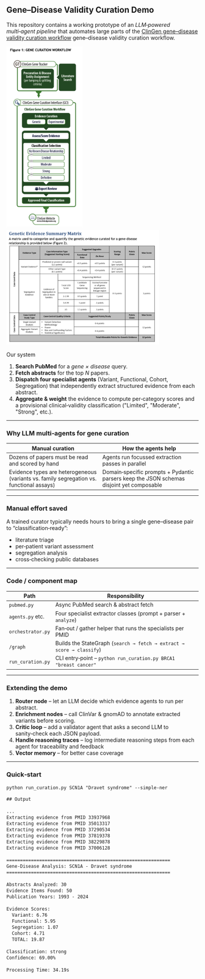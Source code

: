 ## Gene–Disease Validity Curation Demo

This repository contains a working prototype of an _LLM‑powered multi‑agent pipeline_ that automates large parts of the [ClinGen gene–disease validity curation workflow](https://clinicalgenome.org/site/assets/files/9851/gene-disease_validity_standard_operating_procedures-_version_11_docx.pdf) gene–disease validity curation workflow.

<!-- ![](gene_disease_curation/assets/pipeline.png)

![](gene_disease_curation/assets/sum_matrix.png) -->

<!-- Pipeline overview -->
<img src="gene_disease_curation/assets/pipeline.png" alt="Pipeline overview" width="200"/>

<!-- Summary matrix -->
<img src="gene_disease_curation/assets/sum_matrix.png" alt="Summary matrix" width="400"/>

Our system

1.  **Search PubMed** for a _gene × disease_ query.
2.  **Fetch abstracts** for the top _N_ papers.
3.  **Dispatch four specialist agents** (Variant, Functional, Cohort, Segregation) that independently extract structured evidence from each abstract.
4.  **Aggregate & weight** the evidence to compute per‑category scores and a provisional clinical‑validity classification ("Limited", "Moderate", "Strong", etc.).

---

### Why LLM multi‑agents for gene curation

| Manual curation | How the agents help |
| --- | --- |
| Dozens of papers must be read and scored by hand | Agents run focussed extraction passes in parallel |
| Evidence types are heterogeneous (variants vs. family segregation vs. functional assays) | Domain‑specific prompts + Pydantic parsers keep the JSON schemas disjoint yet composable |

---

### Manual effort saved

A trained curator typically needs hours to bring a single gene–disease pair to “classification‑ready”:

*   literature triage
*   per‑patient variant assessment
*   segregation analysis
*   cross‑checking public databases

---

### Code / component map

| Path | Responsibility |
| --- | --- |
| `pubmed.py` | Async PubMed search & abstract fetch |
| `agents.py` etc. | Four specialist extractor classes (prompt + parser + `analyze`) |
| `orchestrator.py` | Fan‑out / gather helper that runs the specialists per PMID |
| `/graph` | Builds the StateGraph (`search → fetch → extract → score → classify`) |
| `run_curation.py` | CLI entry‑point – `python run_curation.py BRCA1 "breast cancer"` |

---

### Extending the demo

1.  **Router node** – let an LLM decide which evidence agents to run per abstract.
2.  **Enrichment nodes** – call ClinVar & gnomAD to annotate extracted variants before scoring.
3.  **Critic loop** – add a validator agent that asks a second LLM to sanity‑check each JSON payload.
4.  **Handle reasoning traces** – log intermediate reasoning steps from each agent for traceability and feedback
5.  **Vector memory** – for better case coverage

---

### Quick‑start

```
python run_curation.py SCN1A "Dravet syndrome" --simple-ner
```

```
## Output

...
Extracting evidence from PMID 33937968
Extracting evidence from PMID 35013317
Extracting evidence from PMID 37290534
Extracting evidence from PMID 37819378
Extracting evidence from PMID 38229878
Extracting evidence from PMID 37006128

============================================================
Gene-Disease Analysis: SCN1A - Dravet syndrome
============================================================

Abstracts Analyzed: 30
Evidence Items Found: 50
Publication Years: 1993 - 2024

Evidence Scores:
  Variant: 6.76
  Functional: 5.95
  Segregation: 1.07
  Cohort: 4.71
  TOTAL: 19.87

Classification: strong
Confidence: 69.00%

Processing Time: 34.19s
```